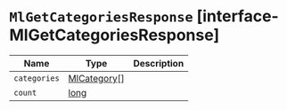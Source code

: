 # `MlGetCategoriesResponse` [interface-MlGetCategoriesResponse]

| Name | Type | Description |
| - | - | - |
| `categories` | [MlCategory](./MlCategory.md)[] | &nbsp; |
| `count` | [long](./long.md) | &nbsp; |
